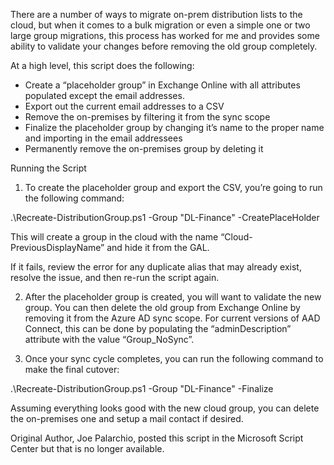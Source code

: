 There are a number of ways to migrate on-prem distribution lists to the cloud, but when it comes to a bulk migration or even a simple one or two large group migrations, this process has worked for me and provides some ability to validate your changes before removing the old group completely.

At a high level, this script does the following:

- Create a “placeholder group” in Exchange Online with all attributes populated except the email addresses.
- Export out the current email addresses to a CSV
- Remove the on-premises by filtering it from the sync scope
- Finalize the placeholder group by changing it’s name to the proper name and importing in the email addressees
- Permanently remove the on-premises group by deleting it

Running the Script
1) To create the placeholder group and export the CSV, you’re going to run the following command:

.\Recreate-DistributionGroup.ps1 -Group "DL-Finance" -CreatePlaceHolder

This will create a group in the cloud with the name “Cloud-PreviousDisplayName” and hide it from the GAL.

If it fails, review the error for any duplicate alias that may already exist, resolve the issue, and then re-run the script again.

2) After the placeholder group is created, you will want to validate the new group. You can then delete the old group from Exchange Online by removing it from the Azure AD sync scope. For current versions of AAD Connect, this can be done by populating the “adminDescription” attribute with the value “Group_NoSync”. 

3) Once your sync cycle completes, you can run the following command to make the final cutover:

.\Recreate-DistributionGroup.ps1 -Group "DL-Finance" -Finalize

Assuming everything looks good with the new cloud group, you can delete the on-premises one and setup a mail contact if desired.

Original Author, Joe Palarchio, posted this script in the Microsoft Script Center but that is no longer available. 
